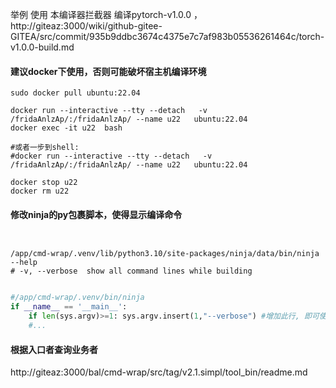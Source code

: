 
举例  使用 本编译器拦截器  编译pytorch-v1.0.0 ， http://giteaz:3000/wiki/github-gitee-GITEA/src/commit/935b9ddbc3674c4375e7c7af983b05536261464c/torch-v1.0.0-build.md


#### 建议docker下使用，否则可能破坏宿主机编译环境
```shell
sudo docker pull ubuntu:22.04

docker run --interactive --tty --detach   -v /fridaAnlzAp/:/fridaAnlzAp/ --name u22   ubuntu:22.04
docker exec -it u22  bash

#或者一步到shell:
#docker run --interactive --tty --detach   -v /fridaAnlzAp/:/fridaAnlzAp/ --name u22   ubuntu:22.04

docker stop u22
docker rm u22
```

#### 修改ninja的py包裹脚本，使得显示编译命令
```shell


/app/cmd-wrap/.venv/lib/python3.10/site-packages/ninja/data/bin/ninja --help
# -v, --verbose  show all command lines while building


```



```python
#/app/cmd-wrap/.venv/bin/ninja
if __name__ == '__main__':
    if len(sys.argv)>=1: sys.argv.insert(1,"--verbose") #增加此行, 即可使得ninja在编译时显示所用编译命令
    #...
```


####  根据入口者查询业务者


http://giteaz:3000/bal/cmd-wrap/src/tag/v2.1.simpl/tool_bin/readme.md